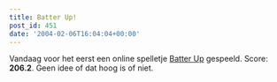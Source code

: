 ```yaml
---
title: Batter Up!
post_id: 451
date: '2004-02-06T16:04:04+00:00'
---
```

Vandaag voor het eerst een online spelletje [Batter Up](http://log.viperweb.nl/media/funny.swf) gespeeld. Score: **206.2**. Geen idee of dat hoog is of niet.